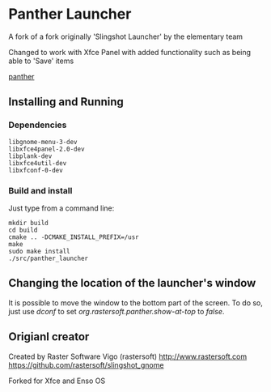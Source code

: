 # Panther Launcher

A fork of a fork originally 'Slingshot Launcher' by the elementary team

Changed to work with Xfce Panel with added functionality such as being able to 'Save' items

[panther](https://i.imgur.com/pIFgCJh.png)

## Installing and Running 

### Dependencies 

	libgnome-menu-3-dev 
	libxfce4panel-2.0-dev 
	libplank-dev
	libxfce4util-dev
	libxfconf-0-dev

### Build and install 

Just type from a command line:

	mkdir build
	cd build
	cmake .. -DCMAKE_INSTALL_PREFIX=/usr
	make
	sudo make install
	./src/panther_launcher

## Changing the location of the launcher's window

It is possible to move the window to the bottom part of the screen. To do so,
just use *dconf* to set *org.rastersoft.panther.show-at-top* to *false*.

## Origianl creator

Created by Raster Software Vigo (rastersoft) 
http://www.rastersoft.com 
https://github.com/rastersoft/slingshot_gnome 

Forked for Xfce and Enso OS
